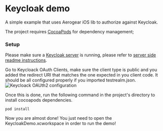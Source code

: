 # Keycloak demo

A simple example that uses Aerogear iOS lib to authorize against Keycloak. 

The project requires [CocoaPods](http://cocoapods.org/) for dependency management;

### Setup

Please make sure a [Keycloak server](http://www.jboss.org/keycloak) is running, please refer to [server side readme instructions](https://github.com/aerogear/aerogear-integration-tests-server#OAuth2-with-Keycloak). 

Go to Keycloack OAuth Clients, make sure the client type is public and you added the redirect URI that matches the one expected in you client code. It should be all configured properly if you imported testrealm.json.
![Keycloack OAUth2 configuration](https://github.com/corinnekrych/KeycloakDemo/raw/master/KeycloackConfigOAuth2.png "Keycloack OAUth2 configuration")

Once this is done, run the following command in the project's directory to install cocoapods dependencies.

    pod install

Now you are almost done! You just need to open the KeycloakDemo.xcworkspace in order to run the demo!


